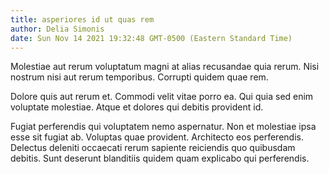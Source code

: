 ```yaml
---
title: asperiores id ut quas rem
author: Delia Simonis
date: Sun Nov 14 2021 19:32:48 GMT-0500 (Eastern Standard Time)
---
```

Molestiae aut rerum voluptatum magni at alias recusandae quia rerum. Nisi nostrum nisi aut rerum temporibus. Corrupti quidem quae rem.

 Dolore quis aut rerum et. Commodi velit vitae porro ea. Qui quia sed enim voluptate molestiae. Atque et dolores qui debitis provident id.

 Fugiat perferendis qui voluptatem nemo aspernatur. Non et molestiae ipsa esse sit fugiat ab. Voluptas quae provident. Architecto eos perferendis. Delectus deleniti occaecati rerum sapiente reiciendis quo quibusdam debitis. Sunt deserunt blanditiis quidem quam explicabo qui perferendis.